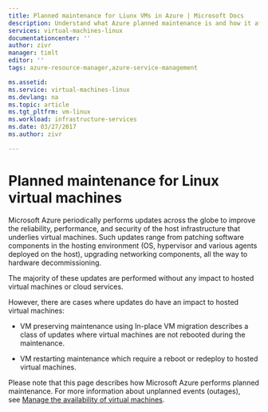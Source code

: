 ```yaml
---
title: Planned maintenance for Liunx VMs in Azure | Microsoft Docs
description: Understand what Azure planned maintenance is and how it affects your Windows virtual machines running in Azure.
services: virtual-machines-linux
documentationcenter: ''
author: zivr
manager: timlt
editor: ''
tags: azure-resource-manager,azure-service-management

ms.assetid: 
ms.service: virtual-machines-linux
ms.devlang: na
ms.topic: article
ms.tgt_pltfrm: vm-linux
ms.workload: infrastructure-services
ms.date: 03/27/2017
ms.author: zivr

---
```


# Planned maintenance for Linux virtual machines 

Microsoft Azure periodically performs updates across the globe to
improve the reliability, performance, and security of the host
infrastructure that underlies virtual machines. Such updates range from
patching software components in the hosting environment (OS, hypervisor
and various agents deployed on the host), upgrading networking
components, all the way to hardware decommissioning.

The majority of these updates are performed without any impact to hosted
virtual machines or cloud services.

However, there are cases where updates do have an impact to hosted
virtual machines:

-   VM preserving maintenance using In-place VM migration describes a class of updates where virtual machines are not rebooted
    during the maintenance.

-   VM restarting maintenance which require a reboot or redeploy to hosted
    virtual machines.

Please note that this page describes how Microsoft Azure performs
planned maintenance. For more information about unplanned events
(outages), see [Manage the availability of virtual
machines](../linux/manage-availability.md).

